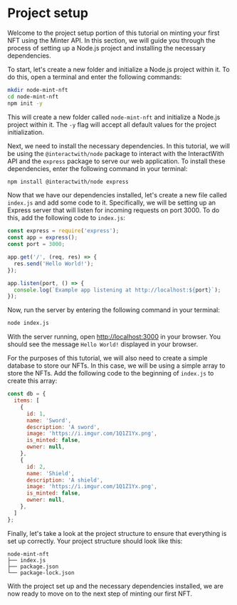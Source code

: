 # Project setup

Welcome to the project setup portion of this tutorial on minting your first NFT using the Minter API. In this section, we will guide you through the process of setting up a Node.js project and installing the necessary dependencies.

To start, let's create a new folder and initialize a Node.js project within it. To do this, open a terminal and enter the following commands:

```bash
mkdir node-mint-nft
cd node-mint-nft
npm init -y
```

This will create a new folder called `node-mint-nft` and initialize a Node.js project within it. The `-y` flag will accept all default values for the project initialization.

Next, we need to install the necessary dependencies. In this tutorial, we will be using the `@interactwith/node` package to interact with the InteractWith API and the `express` package to serve our web application. To install these dependencies, enter the following command in your terminal:

```bash
npm install @interactwith/node express
```

Now that we have our dependencies installed, let's create a new file called `index.js` and add some code to it. Specifically, we will be setting up an Express server that will listen for incoming requests on port 3000. To do this, add the following code to `index.js`:

```js showLineNumbers
const express = require('express');
const app = express();
const port = 3000;

app.get('/', (req, res) => {
  res.send('Hello World!');
});

app.listen(port, () => {
  console.log(`Example app listening at http://localhost:${port}`);
});
```

Now, run the server by entering the following command in your terminal:

```bash
node index.js
```

With the server running, open [http://localhost:3000](http://localhost:3000) in your browser. You should see the message `Hello World!` displayed in your browser.

For the purposes of this tutorial, we will also need to create a simple database to store our NFTs. In this case, we will be using a simple array to store the NFTs. Add the following code to the beginning of `index.js` to create this array:

```js showLineNumbers
const db = {
  items: [
    {
      id: 1,
      name: 'Sword',
      description: 'A sword',
      image: 'https://i.imgur.com/1Q1Z1Yx.png',
      is_minted: false,
      owner: null,
    },
    {
      id: 2,
      name: 'Shield',
      description: 'A shield',
      image: 'https://i.imgur.com/1Q1Z1Yx.png',
      is_minted: false,
      owner: null,
    },
  ]
};
```

Finally, let's take a look at the project structure to ensure that everything is set up correctly. Your project structure should look like this:

```text
node-mint-nft
├── index.js
├── package.json
└── package-lock.json
```

With the project set up and the necessary dependencies installed, we are now ready to move on to the next step of minting our first NFT.